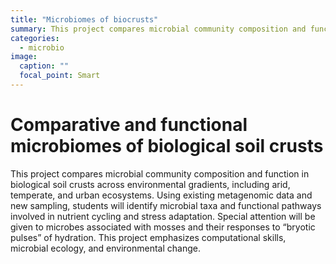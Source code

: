 ```yaml
---
title: "Microbiomes of biocrusts"
summary: This project compares microbial community composition and function in biological soil crusts across environmental gradients, including arid, temperate, and urban ecosystems.
categories:
  - microbio
image:
  caption: ""
  focal_point: Smart
---
```


# Comparative and functional microbiomes of biological soil crusts

This project compares microbial community composition and function in biological soil crusts across environmental gradients, including arid, temperate, and urban ecosystems. Using existing metagenomic data and new sampling, students will identify microbial taxa and functional pathways involved in nutrient cycling and stress adaptation. Special attention will be given to microbes associated with mosses and their responses to “bryotic pulses” of hydration. This project emphasizes computational skills, microbial ecology, and environmental change.
